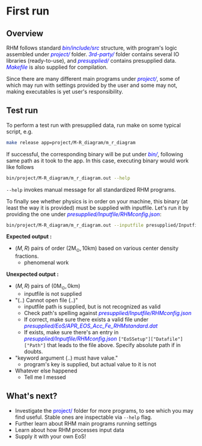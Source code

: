 # First run

## Overview

RHM follows standard <span style="color:blue">_bin/include/src_</span> structure, with program's logic assembled under <span style="color:blue">_project/_</span> folder. <span style="color:blue">_3rd-party/_</span> folder contains several IO libraries (ready-to-use), and <span style="color:blue">_presupplied/_</span> contains presupplied data. <span style="color:blue">_Makefile_</span> is also supplied for compilation.

Since there are many different main programs under <span style="color:blue">_project/_</span>, some of which may run with settings provided by the user and some may not, making executables is yet user's responsibility.

## Test run

To perform a test run with presupplied data, run make on some typical script, e.g.

```bash
make release app=project/M-R_diagram/m_r_diagram
```

If successful, the corresponding binary will be put under <span style="color:blue">_bin/_</span>, following same path as it took to the app. In this case, executing binary would work like follows

```bash
bin/project/M-R_diagram/m_r_diagram.out --help
```

`--help` invokes manual message for all standardized RHM programs.

To finally see whether physics is in order on your machine, this binary (at least the way it is provided) must be supplied with inputfile. Let's run it by providing the one under <span style="color:blue">_presupplied/Inputfile/RHMconfig.json_</span>:

```bash
bin/project/M-R_diagram/m_r_diagram.out --inputfile presupplied/Inputfile/RHMconfig.json
```

**Expected output :**
- $(M, R)$ pairs of order $(2 \text{M}_\odot, 10 \text{km})$ based on various center density fractions.
    - phenomenal work

**Unexpected output :**
- $(M, R)$ pairs of $(0 \text{M}_\odot, 0 \text{km})$ 
    - inputfile is not supplied
- "(..) Cannot open file (..)"
    - inputfile path is supplied, but is not recognized as valid
    - Check path's spelling against <span style="color:blue">_presupplied/Inputfile/RHMconfig.json_</span>
    - If correct, make sure there exists a valid file under <span style="color:blue">_presupplied/EoS/APR\_EOS\_Acc\_Fe\_RHMstandard.dat_</span>
    - If exists, make sure there's an entry in <span style="color:blue">_presupplied/Inputfile/RHMconfig.json_</span> `["EoSSetup"]["Datafile"]["Path"]` that leads to the file above. Specify absolute path if in doubts.
- "keyword argument (..) must have value."
    - program's key is supplied, but actual value to it is not
- Whatever else happened
    - Tell me I messed

## What's next?

- Investigate the <span style="color:blue">project/</span> folder for more programs, to see which you may find useful. Stable ones are inspectable via `--help` flag.
- Further learn about RHM main programs running settings
- Learn about how RHM processes input data
- Supply it with your own EoS!